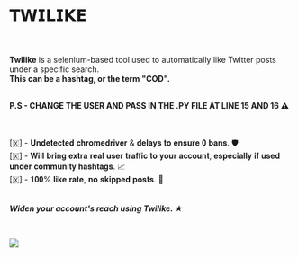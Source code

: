 # 𝗧𝗪𝗜𝗟𝗜𝗞𝗘 #

<br><br>__Twilike__ is a selenium-based tool used to automatically like Twitter posts under a specific search. <br>
__This can be a hashtag, or the term "COD".__<br><br>

__P.S - CHANGE THE USER AND PASS IN THE .PY FILE AT LINE 15 AND 16 ⚠️__

<br><br>
[​🇽​] - 𝐔𝐧𝐝𝐞𝐭𝐞𝐜𝐭𝐞𝐝 𝐜𝐡𝐫𝐨𝐦𝐞𝐝𝐫𝐢𝐯𝐞𝐫 & 𝐝𝐞𝐥𝐚𝐲𝐬 𝐭𝐨 𝐞𝐧𝐬𝐮𝐫𝐞 𝟎 𝐛𝐚𝐧𝐬. 🛡️<br>
[​🇽​] - 𝐖𝐢𝐥𝐥 𝐛𝐫𝐢𝐧𝐠 𝐞𝐱𝐭𝐫𝐚 𝐫𝐞𝐚𝐥 𝐮𝐬𝐞𝐫 𝐭𝐫𝐚𝐟𝐟𝐢𝐜 𝐭𝐨 𝐲𝐨𝐮𝐫 𝐚𝐜𝐜𝐨𝐮𝐧𝐭, 𝐞𝐬𝐩𝐞𝐜𝐢𝐚𝐥𝐥𝐲 𝐢𝐟 𝐮𝐬𝐞𝐝 𝐮𝐧𝐝𝐞𝐫 𝐜𝐨𝐦𝐦𝐮𝐧𝐢𝐭𝐲 𝐡𝐚𝐬𝐡𝐭𝐚𝐠𝐬. 📈<br>
[​🇽​] - 𝟏𝟎𝟎% 𝐥𝐢𝐤𝐞 𝐫𝐚𝐭𝐞, 𝐧𝐨 𝐬𝐤𝐢𝐩𝐩𝐞𝐝 𝐩𝐨𝐬𝐭𝐬. 💯<br>
<br><br>
***Widen your account's reach using Twilike. ★***

<br>

![](https://i.imgur.com/GriFdvM.png)
